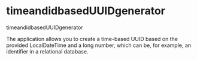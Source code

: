# timeandidbasedUUIDgenerator
timeandidbasedUUIDgenerator

The application allows you to create a time-based UUID based on the provided LocalDateTime and a long number, which can be, for example, an identifier in a relational database.
